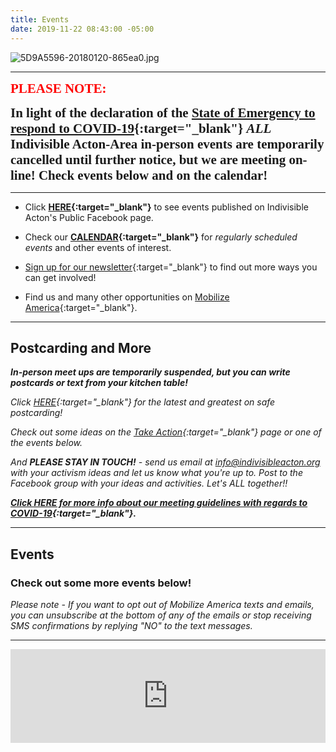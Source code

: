 ```yaml
---
title: Events
date: 2019-11-22 08:43:00 -05:00
---
```


![5D9A5596-20180120-865ea0.jpg](/uploads/5D9A5596-20180120-865ea0.jpg)

---

<span style="font-family:Papyrus; font-size:1.5em; color:red;">**PLEASE NOTE:**</span>

<span style="font-family:Papyrus; font-size:1.5em;">**In light of the declaration of the [State of Emergency to respond to COVID-19](https://www.mass.gov/executive-orders/no-591-declaration-of-a-state-of-emergency-to-respond-to-covid-19){:target="_blank"} *ALL* Indivisible Acton-Area in-person events are temporarily cancelled until further notice, but we are meeting on-line!  Check events below and on the calendar!**</span>


---

* Click **[HERE](https://www.facebook.com/pg/IndivisibleActon/events/?ref=page_internal){:target="_blank"}** to see events published on Indivisible Acton's Public Facebook page.


* Check our **[CALENDAR](http://www.indivisibleacton.org/calendar.html){:target="_blank"}** for *regularly scheduled events* and other events of interest.

* [Sign up for our newsletter](https://actionnetwork.org/forms/join-indivisible-acton?source=direct_link&referrer=group-indivisible-acton){:target="_blank"} to find out more ways you can get involved!

* Find us and many other opportunities on [Mobilize America](https://www.mobilize.us/indivisibleacton-area/){:target="_blank"}.

---

## Postcarding and More

***In-person meet ups are temporarily suspended, but you can write postcards or text from your kitchen table!***

*Click [HERE](https://docs.google.com/document/d/1756GTNx8WnkRc2m9HyiEtQ7v8uCmDqVRFngE8GMj-lA/edit?usp=sharing){:target="_blank"} for the latest and greatest on safe postcarding!*

*Check out some ideas on the [Take Action](http://www.indivisibleacton.org/take-action.html){:target="_blank"} page or one of the events below.*

*And **PLEASE STAY IN TOUCH!** - send us email at  [info@indivisibleacton.org](mailto:info@indivisibleacton.org) with your activism ideas and let us know what you're up to.  Post to the Facebook group with your ideas and activities.  Let's ALL together!!*

***[Click HERE for more info about our meeting guidelines with regards to COVID-19](https://docs.google.com/document/d/1DSwMiE1I9syvJv1nP2i_8ihsBGCG6TDnPMcMSNtrry4/view){:target="_blank"}.***

---

## Events

### Check out some more events below!

*Please note - If you want to opt out of Mobilize America texts and emails, you can unsubscribe at the bottom of any of the emails or stop receiving SMS confirmations by replying "NO" to the text messages.*

---

<iframe src="https://www.mobilize.us/embed/indivisibleacton-area/feed/"
style="border:none;"
width="100%"
id="mobilize-feed-iframe">
</iframe>

<script src="https://cdnjs.cloudflare.com/ajax/libs/iframe-resizer/3.6.1/iframeResizer.min.js">
</script>

<script>iFrameResize({}, '#mobilize-feed-iframe')</script>